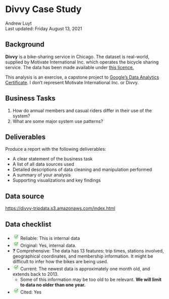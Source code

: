 Divvy Case Study
================
Andrew Luyt
<br>Last updated: Friday August 13, 2021

## Background

**Divvy** is a bike-sharing service in Chicago. The dataset is
real-world, supplied by Motivate International Inc. which operates the
bicycle sharing service. The data has been made available under [this
licence.](https://www.divvybikes.com/data-license-agreement)

This analysis is an exercise, a capstone project to [Google’s Data
Analytics
Certificate](https://www.coursera.org/professional-certificates/google-data-analytics).
I don’t represent Motivate International Inc. or Divvy.

## Business Tasks

1.  How do annual members and casual riders differ in their use of the
    system?
2.  What are some major system use patterns?

## Deliverables

Produce a report with the following deliverables:

-   A clear statement of the business task
-   A list of all data sources used
-   Detailed descriptions of data cleaning and manipulation performed
-   A summary of your analysis
-   Supporting visualizations and key findings

## Data source

<https://divvy-tripdata.s3.amazonaws.com/index.html>

## Data checklist

-   ![](img/checkmark.png) Reliable: This is internal data
-   ![](img/checkmark.png) Original: Yes, internal data.
-   **?** Comprehensive: The data has 13 features: trip times, stations
    involved, geographical coordinates, and membership information. It
    might be difficult to infer how the bikes are being used.
-   ![](img/checkmark.png) Current: The newest data is approximately one
    month old, and extends back to 2013.
    -   Some of this information may be too old to be relevant. **We
        will limit to data no older than one year.**
-   ![](img/checkmark.png) Cited: Yes
